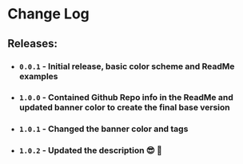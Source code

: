 # Change Log

## Releases:
- ### `0.0.1` - Initial release, basic color scheme and ReadMe examples
- ### `1.0.0` - Contained Github Repo info in the ReadMe and updated banner color to create the final base version
- ### `1.0.1` - Changed the banner color and tags
- ### `1.0.2` - Updated the description 😎 🤙
